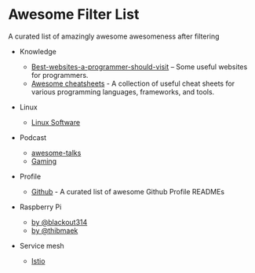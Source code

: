 # Awesome Filter List

A curated list of amazingly awesome awesomeness after filtering
- Knowledge
  - [Best-websites-a-programmer-should-visit](https://github.com/sdmg15/Best-websites-a-programmer-should-visit) – Some useful websites for programmers.
  - [Awesome cheatsheets](https://github.com/LeCoupa/awesome-cheatsheets) - A collection of useful cheat sheets for various programming languages, frameworks, and tools.

- Linux
  - [Linux Software](https://github.com/luong-komorebi/Awesome-Linux-Software)

- Podcast
  - [awesome-talks](https://github.com/JanVanRyswyck/awesome-talks)
  - [Gaming](https://github.com/hzoo/awesome-gametalks)

- Profile
  - [Github](https://github.com/abhisheknaiidu/awesome-github-profile-readme) - A curated list of awesome Github Profile READMEs

- Raspberry Pi
  - [by @blackout314](https://github.com/blackout314/awesome-raspberry-pi)
  - [by @thibmaek](https://github.com/thibmaek/awesome-raspberry-pi)

- Service mesh
  - [Istio](https://github.com/askmeegs/learn-istio)
